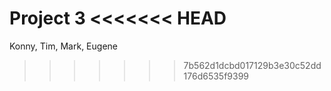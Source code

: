 Project 3
<<<<<<< HEAD
=======

Konny, Tim, Mark, Eugene
>>>>>>> 7b562d1dcbd017129b3e30c52dd176d6535f9399
